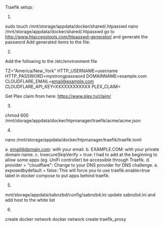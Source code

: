 Traefik setup:


1.
sudo touch /mnt/storage/appdata/docker/shared/.htpasswd
nano /mnt/storage/appdata/docker/shared/.htpasswd
go to http://www.htaccesstools.com/htpasswd-generator/ and generate the password
Add generated items to the file:



2.
Add the following to the /etc/environment file

TZ="America/New_York"
HTTP_USERNAME=username
HTTP_PASSWORD=mystrongpassword
DOMAINNAME=example.com
CLOUDFLARE_EMAIL=email@example.com
CLOUDFLARE_API_KEY=XXXXXXXXXXXX
PLEX_CLAIM=

Get Plex claim from here: https://www.plex.tv/claim/

3.  
chmod 600 /mnt/storage/appdata/docker/htpmanager/traefik/acme/acme.json

4. 
nano /mnt/storage/appdata/docker/htpmanager/traefik/traefik.toml

a. email@domain.com: with your email.
b. EXAMPLE.COM: with your private domain name.
c. InsecureSkipVerify = true: I had to add at the beginning to allow some apps (eg. UniFi controller) be accessible through Traefik.
d. provider = "cloudflare": Change to your DNS provider for DNS challenge.
e. exposedbydefault = false: This will force you to use traefik.enable=true label in docker compose to put apps behind traefik.

5. 
mnt/storage/appdata/sabnzbd/config/sabnzbd.ini
update sabnzbd.ini and add host to the white list

6. 
create docker network
docker network create traefik_proxy